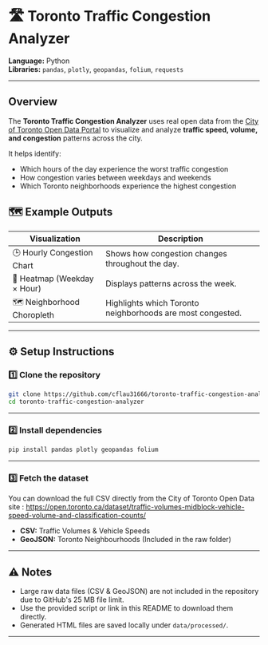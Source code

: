 # 🛣️ Toronto Traffic Congestion Analyzer
**Language:** Python  
**Libraries:** `pandas`, `plotly`, `geopandas`, `folium`, `requests`

---

## Overview
The **Toronto Traffic Congestion Analyzer** uses real open data from the [City of Toronto Open Data Portal](https://open.toronto.ca) to visualize and analyze **traffic speed, volume, and congestion** patterns across the city.

It helps identify:
- Which hours of the day experience the worst traffic congestion  
- How congestion varies between weekdays and weekends  
- Which Toronto neighborhoods experience the highest congestion  

## 🗺️ Example Outputs
| Visualization | Description |
|----------------|-------------|
| 🕒 Hourly Congestion Chart | Shows how congestion changes throughout the day. |
| 📆 Heatmap (Weekday × Hour) | Displays patterns across the week. |
| 🗺️ Neighborhood Choropleth | Highlights which Toronto neighborhoods are most congested. |

---

## ⚙️ Setup Instructions

### 1️⃣ Clone the repository

```bash
git clone https://github.com/cflau31666/toronto-traffic-congestion-analyzer.git
cd toronto-traffic-congestion-analyzer
```

---

### 2️⃣ Install dependencies

```bash
pip install pandas plotly geopandas folium
```

---

### 3️⃣ Fetch the dataset

You can download the full CSV directly from the City of Toronto Open Data site : https://open.toronto.ca/dataset/traffic-volumes-midblock-vehicle-speed-volume-and-classification-counts/
- **CSV:** Traffic Volumes & Vehicle Speeds
- **GeoJSON:** Toronto Neighbourhoods (Included in the raw folder) 

---

## ⚠️ Notes
- Large raw data files (CSV & GeoJSON) are not included in the repository due to GitHub's 25 MB file limit.
- Use the provided script or link in this README to download them directly.
- Generated HTML files are saved locally under `data/processed/`.

---
